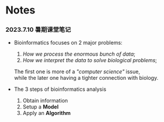 # Notes

### 2023.7.10 暑期课堂笔记

* Bioinformatics focuses on 2 major problems:  

  1. *How we process the enormous bunch of data*;  
  2. *How we interpret the data to solve biological problems*;  

  The first one is more of a *"computer science"* issue,  
  while the later one having a tighter connection with biology.

* The 3 steps of bioinformatics analysis
  1. Obtain information
  2. Setup a **Model**
  3. Apply an **Algorithm**


